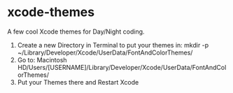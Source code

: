 # xcode-themes
A few cool Xcode themes for Day/Night coding.

1. Create a new Directory in Terminal to put your themes in:
  mkdir -p ~/Library/Developer/Xcode/UserData/FontAndColorThemes/  
2. Go to: Macintosh HD/Users/[USERNAME]/Library/Developer/Xcode/UserData/FontAndColorThemes/
3. Put your Themes there and Restart Xcode
